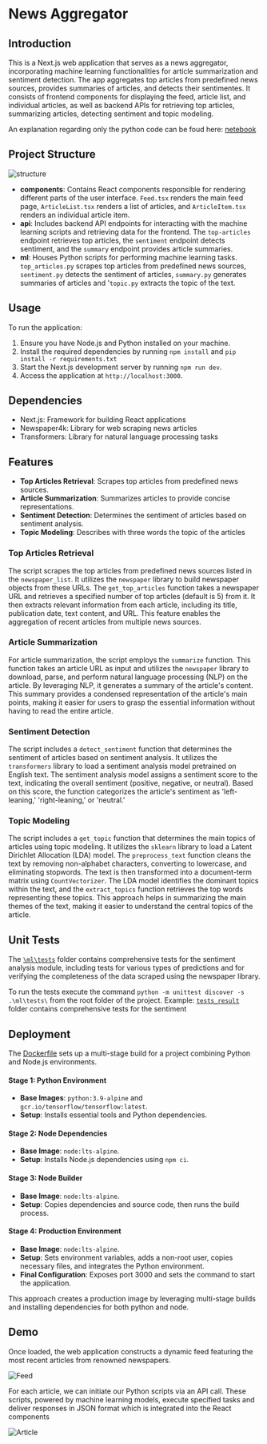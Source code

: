 # News Aggregator

## Introduction
This is a Next.js web application that serves as a news aggregator, incorporating machine learning functionalities for article summarization and sentiment detection. The app aggregates top articles from predefined news sources, provides summaries of articles, and detects their sentimentes. It consists of frontend components for displaying the feed, article list, and individual articles, as well as backend APIs for retrieving top articles, summarizing articles, detecting sentiment and topic modeling.

An explanation regarding only the python code can be foud here: [netebook](https://nbviewer.org/github/lucapdr1/news-aggregator/blob/main/ml/00news_aggregator.ipynb)

## Project Structure
![structure](public/img/structure.PNG)

- **components**: Contains React components responsible for rendering different parts of the user interface. `Feed.tsx` renders the main feed page, `ArticleList.tsx` renders a list of articles, and `ArticleItem.tsx` renders an individual article item.
- **api**: Includes backend API endpoints for interacting with the machine learning scripts and retrieving data for the frontend. The `top-articles` endpoint retrieves top articles, the `sentiment` endpoint detects sentiment, and the `summary` endpoint provides article summaries.
- **ml**: Houses Python scripts for performing machine learning tasks. `top_articles.py` scrapes top articles from predefined news sources, `sentiment.py` detects the sentiment of articles, `summary.py` generates summaries of articles and '`topic.py` extracts the topic of the text.

## Usage
To run the application:
1. Ensure you have Node.js and Python installed on your machine.
2. Install the required dependencies by running `npm install` and `pip install -r requirements.txt`
3. Start the Next.js development server by running `npm run dev`.
4. Access the application at `http://localhost:3000`.

## Dependencies
- Next.js: Framework for building React applications
- Newspaper4k: Library for web scraping news articles
- Transformers: Library for natural language processing tasks


## Features
- **Top Articles Retrieval**: Scrapes top articles from predefined news sources.
- **Article Summarization**: Summarizes articles to provide concise representations.
- **Sentiment Detection**: Determines the sentiment of articles based on sentiment analysis.
- **Topic Modeling**: Describes with three words the topic of the articles


### Top Articles Retrieval
The script scrapes the top articles from predefined news sources listed in the `newspaper_list`. It utilizes the `newspaper` library to build newspaper objects from these URLs. The `get_top_articles` function takes a newspaper URL and retrieves a specified number of top articles (default is 5) from it. It then extracts relevant information from each article, including its title, publication date, text content, and URL. This feature enables the aggregation of recent articles from multiple news sources.

### Article Summarization
For article summarization, the script employs the `summarize` function. This function takes an article URL as input and utilizes the `newspaper` library to download, parse, and perform natural language processing (NLP) on the article. By leveraging NLP, it generates a summary of the article's content. This summary provides a condensed representation of the article's main points, making it easier for users to grasp the essential information without having to read the entire article.

### Sentiment Detection
The script includes a `detect_sentiment` function that determines the sentiment of articles based on sentiment analysis. It utilizes the `transformers` library to load a sentiment analysis model pretrained on English text. The sentiment analysis model assigns a sentiment score to the text, indicating the overall sentiment (positive, negative, or neutral). Based on this score, the function categorizes the article's sentiment as 'left-leaning,' 'right-leaning,' or 'neutral.'

### Topic Modeling
The script includes a `get_topic` function that determines the main topics of articles using topic modeling. It utilizes the `sklearn` library to load a Latent Dirichlet Allocation (LDA) model. The `preprocess_text` function cleans the text by removing non-alphabet characters, converting to lowercase, and eliminating stopwords. The text is then transformed into a document-term matrix using `CountVectorizer`. The LDA model identifies the dominant topics within the text, and the `extract_topics` function retrieves the top words representing these topics. This approach helps in summarizing the main themes of the text, making it easier to understand the central topics of the article.

## Unit Tests

The [`\ml\tests`](https://github.com/lucapdr1/news-aggregator/tree/main/ml/tests) folder contains comprehensive tests for the sentiment analysis module, including tests for various types of predictions and for verifying the completeness of the data scraped using the newspaper library.

To run the tests execute the command `python -m unittest discover -s .\ml\tests\` from the root folder of the project. Example:
[`tests_result`](public/img/tests.PNG) folder contains comprehensive tests for the sentiment

## Deployment

The [Dockerfile](https://github.com/lucapdr1/news-aggregator/blob/main/Dockerfile) sets up a multi-stage build for a project combining Python and Node.js environments.

#### Stage 1: Python Environment
- **Base Images**: `python:3.9-alpine` and `gcr.io/tensorflow/tensorflow:latest`.
- **Setup**: Installs essential tools and Python dependencies.

#### Stage 2: Node Dependencies
- **Base Image**: `node:lts-alpine`.
- **Setup**: Installs Node.js dependencies using `npm ci`.

#### Stage 3: Node Builder
- **Base Image**: `node:lts-alpine`.
- **Setup**: Copies dependencies and source code, then runs the build process.

#### Stage 4: Production Environment
- **Base Image**: `node:lts-alpine`.
- **Setup**: Sets environment variables, adds a non-root user, copies necessary files, and integrates the Python environment.
- **Final Configuration**: Exposes port 3000 and sets the command to start the application.

This approach creates a production image by leveraging multi-stage builds and installing dependencies for both python and node.


## Demo

Once loaded, the web application constructs a dynamic feed featuring the most recent articles from renowned newspapers.

![Feed](public/img/feed.PNG)

For each article, we can initiate our Python scripts via an API call. These scripts, powered by machine learning models, execute specified tasks and deliver responses in JSON format which is integrated into the React components

![Article](public/img/article.PNG)
